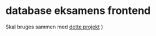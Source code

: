 # database eksamens frontend 

Skal bruges sammen med [dette projekt](https://github.com/Magmose/Database_Eksamen_Backend)
)
